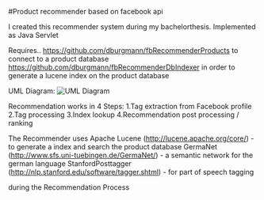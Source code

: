 #Product recommender based on facebook api

I created this recommender system during my bachelorthesis. Implemented as Java Servlet

Requires..
https://github.com/dburgmann/fbRecommenderProducts to connect to a product database
https://github.com/dburgmann/fbRecommenderDbIndexer in order to generate a lucene index on the product database

UML Diagram:
![UML Diagram](https://github.com/dburgmann/fbRecommender/blob/master/UML.png)

Recommendation works in 4 Steps:
1.Tag extraction from Facebook profile
2.Tag processing
3.Index lookup
4.Recommendation post processing / ranking

The Recommender uses
Apache Lucene (http://lucene.apache.org/core/) - to generate a index and search the product database
GermaNet (http://www.sfs.uni-tuebingen.de/GermaNet/) - a semantic network for the german language
StanfordPosttagger (http://nlp.stanford.edu/software/tagger.shtml) - for part of speech tagging

during the Recommendation Process
